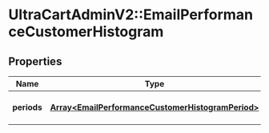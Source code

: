 # UltraCartAdminV2::EmailPerformanceCustomerHistogram

## Properties
Name | Type | Description | Notes
------------ | ------------- | ------------- | -------------
**periods** | [**Array&lt;EmailPerformanceCustomerHistogramPeriod&gt;**](EmailPerformanceCustomerHistogramPeriod.md) | Periods (newest to oldest) | [optional] 


